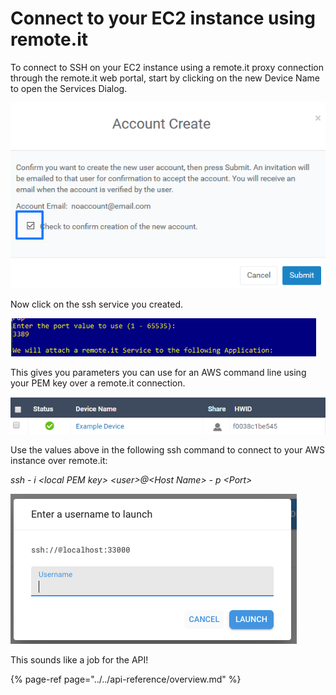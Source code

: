 # Connect to your EC2 instance using remote.it

To connect to SSH on your EC2 instance using a remote.it proxy connection through the remote.it web portal, start by clicking on the new Device Name to open the Services Dialog.

![](../../.gitbook/assets/image%20%2816%29.png)

Now click on the ssh service you created.

![](../../.gitbook/assets/image%20%28266%29.png)

This gives you parameters you can use for an AWS command line using your PEM key over a remote.it connection.

![](../../.gitbook/assets/image%20%28188%29.png)

Use the values above in the following ssh command to connect to your AWS instance over remote.it:

_ssh - i &lt;local PEM key&gt; &lt;user&gt;@&lt;Host Name&gt; - p &lt;Port&gt;_

![](../../.gitbook/assets/image%20%28367%29.png)

This sounds like a job for the API!

{% page-ref page="../../api-reference/overview.md" %}

